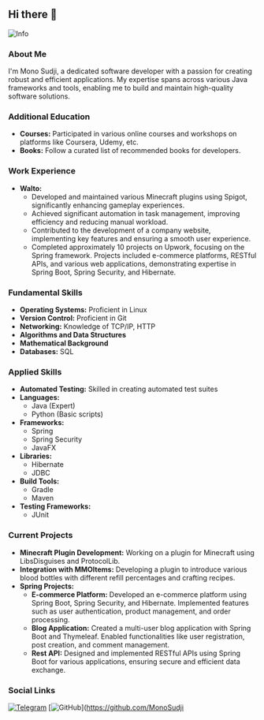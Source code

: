 ## Hi there 👋
![Info](https://i.imgur.com/xUvRkrp.png) 

### About Me

I'm Mono Sudji, a dedicated software developer with a passion for creating robust and efficient applications. My expertise spans across various Java frameworks and tools, enabling me to build and maintain high-quality software solutions.

### Additional Education

- **Courses:** Participated in various online courses and workshops on platforms like Coursera, Udemy, etc.
- **Books:** Follow a curated list of recommended books for developers.

### Work Experience

- **Walto:** 
  - Developed and maintained various Minecraft plugins using Spigot, significantly enhancing gameplay experiences.
  - Achieved significant automation in task management, improving efficiency and reducing manual workload.
  - Contributed to the development of a company website, implementing key features and ensuring a smooth user experience.
  - Completed approximately 10 projects on Upwork, focusing on the Spring framework. Projects included e-commerce platforms, RESTful APIs, and various web applications, demonstrating expertise in Spring Boot, Spring Security, and Hibernate.

### Fundamental Skills

- **Operating Systems:** Proficient in Linux
- **Version Control:** Proficient in Git
- **Networking:** Knowledge of TCP/IP, HTTP
- **Algorithms and Data Structures**
- **Mathematical Background**
- **Databases:** SQL

### Applied Skills

- **Automated Testing:** Skilled in creating automated test suites
- **Languages:** 
  - Java (Expert)
  - Python (Basic scripts)
- **Frameworks:**
  - Spring
  - Spring Security
  - JavaFX
- **Libraries:** 
  - Hibernate
  - JDBC
- **Build Tools:** 
  - Gradle
  - Maven
- **Testing Frameworks:** 
  - JUnit

### Current Projects

- **Minecraft Plugin Development:** Working on a plugin for Minecraft using LibsDisguises and ProtocolLib.
- **Integration with MMOItems:** Developing a plugin to introduce various blood bottles with different refill percentages and crafting recipes.
- **Spring Projects:** 
  - **E-commerce Platform:** Developed an e-commerce platform using Spring Boot, Spring Security, and Hibernate. Implemented features such as user authentication, product management, and order processing.
  - **Blog Application:** Created a multi-user blog application with Spring Boot and Thymeleaf. Enabled functionalities like user registration, post creation, and comment management.
  - **Rest API:** Designed and implemented RESTful APIs using Spring Boot for various applications, ensuring secure and efficient data exchange.

### Social Links

[![Telegram](https://img.shields.io/badge/Telegram-2CA5E0?style=for-the-badge&logo=telegram&logoColor=white)](https://t.me/MonoBehaivor)
[![GitHub](https://img.shields.io/badge/GitHub-181717?style=for-the-badge&logo=github&logoColor=white)](https://github.com/MonoSudji
